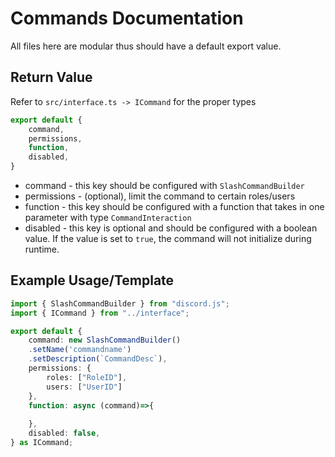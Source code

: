 # Commands Documentation
All files here are modular thus should have a default export value.

## Return Value
Refer to `src/interface.ts -> ICommand` for the proper types
```ts
export default {
    command,
    permissions,
    function,
    disabled,
}
```
* command - this key should be configured with `SlashCommandBuilder`
* permissions - (optional), limit the command to certain roles/users
* function - this key should be configured with a function that takes in one parameter with type `CommandInteraction`
* disabled - this key is optional and should be configured with a boolean value. If the value is set to `true`, the command will not initialize during runtime.


## Example Usage/Template

```ts
import { SlashCommandBuilder } from "discord.js";
import { ICommand } from "../interface";

export default {
    command: new SlashCommandBuilder()
    .setName('commandname')
    .setDescription(`CommandDesc`),
    permissions: {
        roles: ["RoleID"],
        users: ["UserID"]
    },
    function: async (command)=>{
        
    },
    disabled: false,
} as ICommand;
```